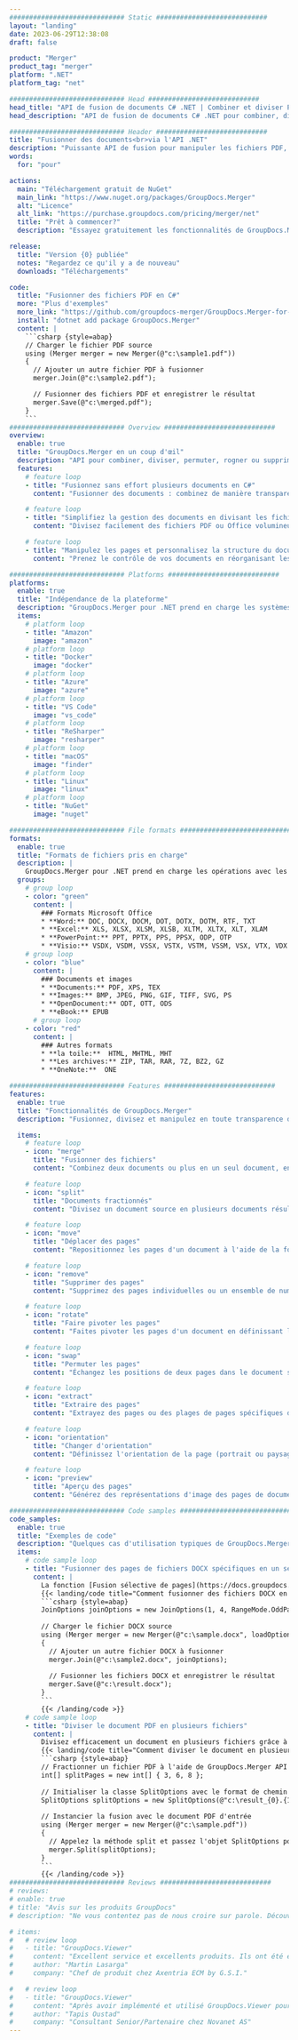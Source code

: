 ```yaml
---
############################# Static ############################
layout: "landing"
date: 2023-06-29T12:38:08
draft: false

product: "Merger"
product_tag: "merger"
platform: ".NET"
platform_tag: "net"

############################# Head ############################
head_title: "API de fusion de documents C# .NET | Combiner et diviser PDF Word Excel EPUB"
head_description: "API de fusion de documents C# .NET pour combiner, diviser, échanger ou supprimer des pages de document à partir de formats PDF, Microsoft Word, Excel, présentations, Visio et image."

############################# Header ############################
title: "Fusionner des documents<br>via l'API .NET"
description: "Puissante API de fusion pour manipuler les fichiers PDF, Microsoft Office, HTML et image."
words:
  for: "pour"

actions:
  main: "Téléchargement gratuit de NuGet"
  main_link: "https://www.nuget.org/packages/GroupDocs.Merger"
  alt: "Licence"
  alt_link: "https://purchase.groupdocs.com/pricing/merger/net"
  title: "Prêt à commencer?"
  description: "Essayez gratuitement les fonctionnalités de GroupDocs.Merger ou demandez une licence"

release:
  title: "Version {0} publiée"
  notes: "Regardez ce qu'il y a de nouveau"
  downloads: "Téléchargements"

code:
  title: "Fusionner des fichiers PDF en C#"
  more: "Plus d'exemples"
  more_link: "https://github.com/groupdocs-merger/GroupDocs.Merger-for-.NET"
  install: "dotnet add package GroupDocs.Merger"
  content: |
    ```csharp {style=abap}   
    // Charger le fichier PDF source
    using (Merger merger = new Merger(@"c:\sample1.pdf"))
    {
      // Ajouter un autre fichier PDF à fusionner
      merger.Join(@"c:\sample2.pdf");

      // Fusionner des fichiers PDF et enregistrer le résultat
      merger.Save(@"c:\merged.pdf");
    }
    ```
############################# Overview ############################
overview:
  enable: true
  title: "GroupDocs.Merger en un coup d'œil"
  description: "API pour combiner, diviser, permuter, rogner ou supprimer des documents, des diapositives et des diagrammes dans les applications .NET"
  features:
    # feature loop
    - title: "Fusionnez sans effort plusieurs documents en C#"
      content: "Fusionner des documents : combinez de manière transparente plusieurs fichiers PDF et Office en un seul document, avec la prise en charge d'un large éventail de formats. GroupDocs.Merger pour .NET rend la fusion de documents rapide et sans tracas."

    # feature loop
    - title: "Simplifiez la gestion des documents en divisant les fichiers volumineux"
      content: "Divisez facilement des fichiers PDF ou Office volumineux en parties plus petites et plus faciles à gérer. GroupDocs.Merger pour .NET vous permet de diviser des documents en fonction de pages, de plages spécifiques ou même d'extraire des pages individuelles sans effort."

    # feature loop
    - title: "Manipulez les pages et personnalisez la structure du document - réorganisez, échangez ou supprimez"
      content: "Prenez le contrôle de vos documents en réorganisant les pages, en supprimant les pages inutiles ou en en ajoutant de nouvelles. GroupDocs.Merger pour .NET vous permet de manipuler la structure du document, vous permettant de personnaliser et d'adapter vos fichiers en fonction de vos besoins spécifiques."

############################# Platforms ############################
platforms:
  enable: true
  title: "Indépendance de la plateforme"
  description: "GroupDocs.Merger pour .NET prend en charge les systèmes d'exploitation, frameworks et gestionnaires de packages suivants"
  items:
    # platform loop
    - title: "Amazon"
      image: "amazon"
    # platform loop
    - title: "Docker"
      image: "docker"
    # platform loop
    - title: "Azure"
      image: "azure"
    # platform loop
    - title: "VS Code"
      image: "vs_code"
    # platform loop
    - title: "ReSharper"
      image: "resharper"
    # platform loop
    - title: "macOS"
      image: "finder"
    # platform loop
    - title: "Linux"
      image: "linux"
    # platform loop
    - title: "NuGet"
      image: "nuget"

############################# File formats ############################
formats:
  enable: true
  title: "Formats de fichiers pris en charge"
  description: |
    GroupDocs.Merger pour .NET prend en charge les opérations avec les [formats de fichier de document](https://docs.groupdocs.com/merger/net/supported-document-formats/) suivants.
  groups:
    # group loop
    - color: "green"
      content: |
        ### Formats Microsoft Office
        * **Word:** DOC, DOCX, DOCM, DOT, DOTX, DOTM, RTF, TXT
        * **Excel:** XLS, XLSX, XLSM, XLSB, XLTM, XLTX, XLT, XLAM
        * **PowerPoint:** PPT, PPTX, PPS, PPSX, ODP, OTP
        * **Visio:** VSDX, VSDM, VSSX, VSTX, VSTM, VSSM, VSX, VTX, VDX
    # group loop
    - color: "blue"
      content: |
        ### Documents et images
        * **Documents:** PDF, XPS, TEX
        * **Images:** BMP, JPEG, PNG, GIF, TIFF, SVG, PS
        * **OpenDocument:** ODT, OTT, ODS
        * **eBook:** EPUB
      # group loop
    - color: "red"
      content: |
        ### Autres formats
        * **la toile:**  HTML, MHTML, MHT
        * **Les archives:** ZIP, TAR, RAR, 7Z, BZ2, GZ
        * **OneNote:**  ONE

############################# Features ############################
features:
  enable: true
  title: "Fonctionnalités de GroupDocs.Merger"
  description: "Fusionnez, divisez et manipulez en toute transparence des documents PDF et Office"

  items:
    # feature loop
    - icon: "merge"
      title: "Fusionner des fichiers"
      content: "Combinez deux documents ou plus en un seul document, en fusionnant des pages ou des plages de pages spécifiques à partir de plusieurs documents source."

    # feature loop
    - icon: "split"
      title: "Documents fractionnés"
      content: "Divisez un document source en plusieurs documents résultants à l'aide de l'opération de fractionnement."

    # feature loop
    - icon: "move"
      title: "Déplacer des pages"
      content: "Repositionnez les pages d'un document à l'aide de la fonction MovePage."

    # feature loop
    - icon: "remove"
      title: "Supprimer des pages"
      content: "Supprimez des pages individuelles ou un ensemble de numéros de page spécifiques du document source."

    # feature loop
    - icon: "rotate"
      title: "Faire pivoter les pages"
      content: "Faites pivoter les pages d'un document en définissant l'angle de rotation sur 90, 180 ou 270 degrés à l'aide de l'opération RotatePages."

    # feature loop
    - icon: "swap"
      title: "Permuter les pages"
      content: "Échangez les positions de deux pages dans le document source, en créant un nouveau document avec des positions de page permutées."

    # feature loop
    - icon: "extract"
      title: "Extraire des pages"
      content: "Extrayez des pages ou des plages de pages spécifiques d'un document source, en générant un nouveau document contenant uniquement les pages sélectionnées."

    # feature loop
    - icon: "orientation"
      title: "Changer d'orientation"
      content: "Définissez l'orientation de la page (portrait ou paysage) pour des pages spécifiques ou pour toutes les pages du document à l'aide de l'opération ChangeOrientation."

    # feature loop
    - icon: "preview"
      title: "Aperçu des pages"
      content: "Générez des représentations d'image des pages de document pour mieux comprendre le contenu et la structure. Faites des aperçus de toutes les pages ou seulement de certaines pages."

############################# Code samples ############################
code_samples:
  enable: true
  title: "Exemples de code"
  description: "Quelques cas d'utilisation typiques de GroupDocs.Merger pour les opérations .NET"
  items:
    # code sample loop
    - title: "Fusionner des pages de fichiers DOCX spécifiques en un seul document"
      content: |
        La fonction [Fusion sélective de pages](https://docs.groupdocs.com/merger/net/merge-pages-from-various-documents/) vous permet d'extraire et de fusionner uniquement le contenu souhaité de chaque fichier. Voici un exemple de comment réaliser une fusion sélective de pages à l'aide de C# :
        {{< landing/code title="Comment fusionner des fichiers DOCX en C#">}}
        ```csharp {style=abap}   
        JoinOptions joinOptions = new JoinOptions(1, 4, RangeMode.OddPages);
        
        // Charger le fichier DOCX source
        using (Merger merger = new Merger(@"c:\sample.docx", loadOptions))
        {
          // Ajouter un autre fichier DOCX à fusionner
          merger.Join(@"c:\sample2.docx", joinOptions);
          
          // Fusionner les fichiers DOCX et enregistrer le résultat
          merger.Save(@"c:\result.docx");
        }
        ```
        {{< /landing/code >}}
    # code sample loop
    - title: "Diviser le document PDF en plusieurs fichiers"
      content: |
        Divisez efficacement un document en plusieurs fichiers grâce à la fonction [Split Document](https://docs.groupdocs.com/merger/net/split-document/) qui simplifie le processus de gestion et d'extraction de sections ou de pages spécifiques à partir de documents volumineux. Il vous permet de diviser les documents en parties plus petites en fonction de divers critères - par plage de pages, par pages de début/fin, par numéros de page pairs/impairs, etc.
        {{< landing/code title="Comment diviser le document en plusieurs documents de plusieurs pages">}}
        ```csharp {style=abap}   
        // Fractionner un fichier PDF à l'aide de GroupDocs.Merger API
        int[] splitPages = new int[] { 3, 6, 8 };
        
        // Initialiser la classe SplitOptions avec le format de chemin des fichiers de sortie
        SplitOptions splitOptions = new SplitOptions(@"c:\result_{0}.{1}", splitPages, SplitMode.Interval);
        
        // Instancier la fusion avec le document PDF d'entrée
        using (Merger merger = new Merger(@"c:\sample.pdf"))
        {
          // Appelez la méthode split et passez l'objet SplitOptions pour enregistrer les documents résultants
          merger.Split(splitOptions);
        }  
        ```
        {{< /landing/code >}}
############################# Reviews ############################
# reviews:
# enable: true
# title: "Avis sur les produits GroupDocs"
# description: "Ne vous contentez pas de nous croire sur parole. Découvrez ce que les autres développeurs disent de nos API"

# items:
#   # review loop
#   - title: "GroupDocs.Viewer"
#     content: "Excellent service et excellents produits. Ils ont été extrêmement utiles et réactifs pendant le processus de mise en œuvre de GroupDocs.Viewer pour .NET, je ne saurais trop les recommander."
#     author: "Martin Lasarga"
#     company: "Chef de produit chez Axentria ECM by G.S.I."

#   # review loop
#   - title: "GroupDocs.Viewer"
#     content: "Après avoir implémenté et utilisé GroupDocs.Viewer pour .NET dans le projet, il semble très bien fonctionner. J'ai testé avec beaucoup de documents et jusqu'ici tout va bien. Tout ce que j'y ai lancé s'affiche bien et est aussi beau que dans une visionneuse PDF ou MS Word."
#     author: "Tapis Oustad"
#     company: "Consultant Senior/Partenaire chez Novanet AS"
---
```

